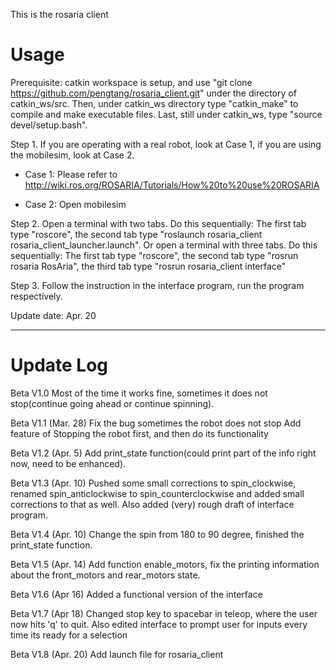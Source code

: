 This is the rosaria client

# Usage

Prerequisite: catkin workspace is setup, and use "git clone https://github.com/pengtang/rosaria_client.git" under the directory of catkin_ws/src. Then, under catkin_ws directory type "catkin_make" to compile and make executable files. Last, still under catkin_ws, type "source devel/setup.bash".

Step 1. If you are operating with a real robot, look at Case 1, if you are using the mobilesim, look at Case 2.

 * Case 1: Please refer to http://wiki.ros.org/ROSARIA/Tutorials/How%20to%20use%20ROSARIA
  
 * Case 2: Open mobilesim

Step 2. Open a terminal with two tabs. Do this sequentially: The first tab type "roscore", the second tab type "roslaunch rosaria_client rosaria_client_launcher.launch". Or open a terminal with three tabs. Do this sequentially: The first tab type "roscore", the second tab type "rosrun rosaria RosAria", the third tab type "rosrun rosaria_client interface"

Step 3. Follow the instruction in the interface program, run the program respectively.

Update date: Apr. 20
*************************************************************************

# Update Log

Beta V1.0 Most of the time it works fine, sometimes it does not stop(continue going ahead or continue spinning).

Beta V1.1 (Mar. 28) Fix the bug sometimes the robot does not stop Add feature of Stopping the robot first, and then do its functionality

Beta V1.2 (Apr. 5) Add print_state function(could print part of the info right now, need to be enhanced).

Beta V1.3 (Apr. 10) Pushed some small corrections to spin_clockwise, renamed spin_anticlockwise to spin_counterclockwise and added small corrections to that as well. Also added (very) rough draft of interface program.

Beta V1.4 (Apr. 10) Change the spin from 180 to 90 degree, finished the print_state function.

Beta V1.5 (Apr. 14) Add function enable_motors, fix the printing information about the front_motors and rear_motors state.

Beta V1.6 (Apr 16) Added a functional version of the interface 

Beta V1.7 (Apr 18) Changed stop key to spacebar in teleop, where the user now hits 'q' to quit.  Also edited interface to prompt user for inputs every time its ready for a selection

Beta V1.8 (Apr. 20) Add launch file for rosaria_client
